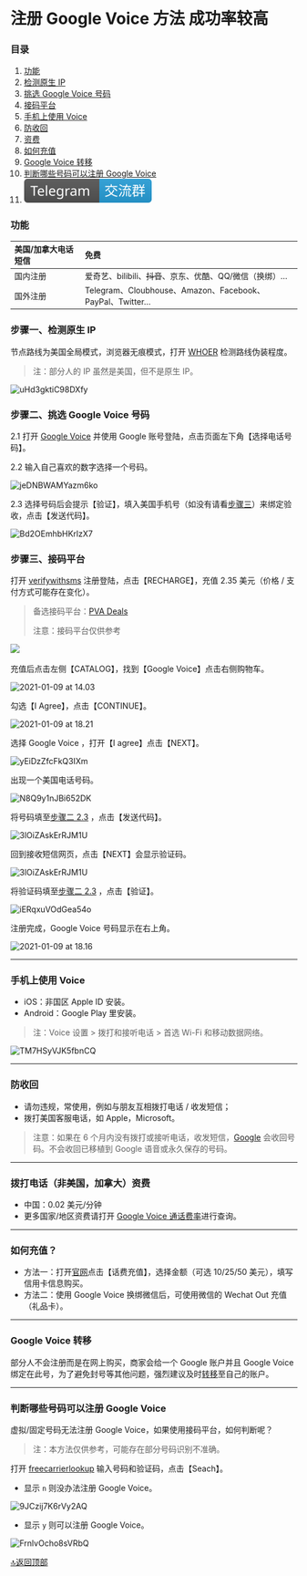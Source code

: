 # 注册 Google Voice 方法 成功率较高

### 目录

1. [功能](#功能)
2. [检测原生 IP](#步骤一检测原生-ip)
3. [挑选 Google Voice 号码](#步骤二挑选-google-voice-号码)
4. [接码平台](#步骤三接码平台)
5. [手机上使用 Voice](#手机上使用-voice)
6. [防收回](#防收回)
7. [资费](#拨打电话非美国加拿大资费)
8. [如何充值](#如何充值)
9. [Google Voice 转移](#google-voice-转移)
10. [判断哪些号码可以注册 Google Voice](#判断哪些号码可以注册-google-voice)
11. [![](https://raw.githubusercontent.com/liuour/SVG/aee8b7c77bb0aff2171f5c4b11caba849fc90768/Telegram.svg)](https://t.me/googlequn)

### 功能

| 美国/加拿大电话短信 | 免费                                                     |
| :------------------ | :------------------------------------------------------- |
| 国内注册            | 爱奇艺、bilibili、~~抖音~~、京东、优酷、QQ/微信（换绑）… |
| 国外注册            | Telegram、Cloubhouse、Amazon、Facebook、PayPal、Twitter… |

### 步骤一、检测原生 IP

节点路线为美国全局模式，浏览器无痕模式，打开  [WHOER](https://whoer.net)  检测路线伪装程度。

> 注：部分人的 IP 虽然是美国，但不是原生 IP。

![uHd3gktiC98DXfy](https://i.loli.net/2021/03/02/uHd3gktiC98DXfy.png)


### 步骤二、挑选 Google Voice 号码

2.1 打开 [Google Voice](https://voice.google.com/) 并使用 Google 账号登陆，点击页面左下角【选择电话号码】。

2.2 输入自己喜欢的数字选择一个号码。

![jeDNBWAMYazm6ko](https://i.loli.net/2021/03/02/jeDNBWAMYazm6ko.png)

2.3 选择号码后会提示【验证】，填入美国手机号（如没有请看[步骤三](#步骤三接码平台)）来绑定验收，点击【发送代码】。

![Bd2OEmhbHKrlzX7](https://i.loli.net/2021/03/02/Bd2OEmhbHKrlzX7.png)

### 步骤三、接码平台

打开 [verifywithsms](https://verifywithsms.com/) 注册登陆，点击【RECHARGE】，充值 2.35 美元（价格 / 支付方式可能存在变化）。

> 备选接码平台：[PVA Deals](https://pvadeals.com/product/non-voip/)
>
> 注意：接码平台仅供参考

![](https://tvax3.sinaimg.cn/large/008aobiRgy1gmhemij4vfj31vy148448.jpg)

充值后点击左侧【CATALOG】，找到【Google Voice】点击右侧购物车。

![2021-01-09 at 14.03](https://tva1.sinaimg.cn/large/008aobiRgy1gmheq8e6dxj31vy148wk1.jpg)

勾选【I Agree】，点击【CONTINUE】。

![2021-01-09 at 18.21](https://tvax3.sinaimg.cn/large/008aobiRgy1gmhm6y9jxuj31qi124agg.jpg)

选择 Google Voice ，打开【I agree】点击【NEXT】。

![yEiDzZfcFkQ3IXm](https://i.loli.net/2021/03/02/yEiDzZfcFkQ3IXm.png)

出现一个美国电话号码。

![N8Q9y1nJBi652DK](https://i.loli.net/2021/03/02/N8Q9y1nJBi652DK.png)

将号码填至[步骤二 2.3](#步骤二挑选-google-voice-号码) ，点击【发送代码】。

![3lOiZAskErRJM1U](https://i.loli.net/2021/03/02/3lOiZAskErRJM1U.png)

回到接收短信网页，点击【NEXT】会显示验证码。

![3lOiZAskErRJM1U](https://i.loli.net/2021/03/02/3lOiZAskErRJM1U.png)

将验证码填至[步骤二 2.3](#步骤二挑选-google-voice-号码) ，点击【验证】。

![iERqxuVOdGea54o](https://i.loli.net/2021/03/02/iERqxuVOdGea54o.png)

注册完成，Google Voice 号码显示在右上角。

![2021-01-09 at 18.16](https://tva4.sinaimg.cn/large/008aobiRgy1gmhm3prql2j31qi124wlf.jpg)

---

### 手机上使用 Voice

* iOS：非国区 Apple ID 安装。
* Android：Google Play 里安装。

> 注：Voice 设置 > 拨打和接听电话 > 首选 Wi-Fi 和移动数据网络。

![TM7HSyVJK5fbnCQ](https://i.loli.net/2021/03/02/TM7HSyVJK5fbnCQ.png)

---

### 防收回

* 请勿违规，常使用，例如与朋友互相拨打电话 / 收发短信；
* 拨打美国客服电话，如 Apple，Microsoft。

>注意：如果在 6 个月内没有拨打或接听电话，收发短信，[Google](https://support.google.com/voice/answer/9230450?hl=en&ref_topic=9273222) 会收回号码。不会收回已移植到 Google 语音或永久保存的号码。

---

### 拨打电话（非美国，加拿大）资费

* 中国：0.02 美元/分钟
* 更多国家/地区资费请打开 [Google Voice 通话费率](https://voice.google.com/u/0/rates?pli=1)进行查询。

---

### 如何充值？

* 方法一：打开[官网](https://voice.google.com/u/3/billing)点击【话费充值】，选择金额（可选 10/25/50 美元），填写信用卡信息购买。
* 方法二：使用 Google Voice 换绑微信后，可使用微信的 Wechat Out 充值（礼品卡）。

---

### Google Voice 转移

部分人不会注册而是在网上购买，商家会给一个 Google 账户并且 Google Voice 绑定在此号，为了避免封号等其他问题，强烈建议及时[转移](https://github.com/masonme/googlevoice-transfer)至自己的账户。

---

### 判断哪些号码可以注册 Google Voice

虚拟/固定号码无法注册 Google Voice，如果使用接码平台，如何判断呢？

> 注：本方法仅供参考，可能存在部分号码识别不准确。

打开 [freecarrierlookup](https://freecarrierlookup.com/) 输入号码和验证码，点击【Seach】。

* 显示 `n` 则没办法注册 Google Voice。

![9JCzij7K6rVy2AQ](https://i.loli.net/2021/02/26/9JCzij7K6rVy2AQ.png)

* 显示 `y` 则可以注册 Google Voice。

![FrnlvOcho8sVRbQ](https://i.loli.net/2021/02/26/FrnlvOcho8sVRbQ.png)

[🔝返回顶部](#目录)